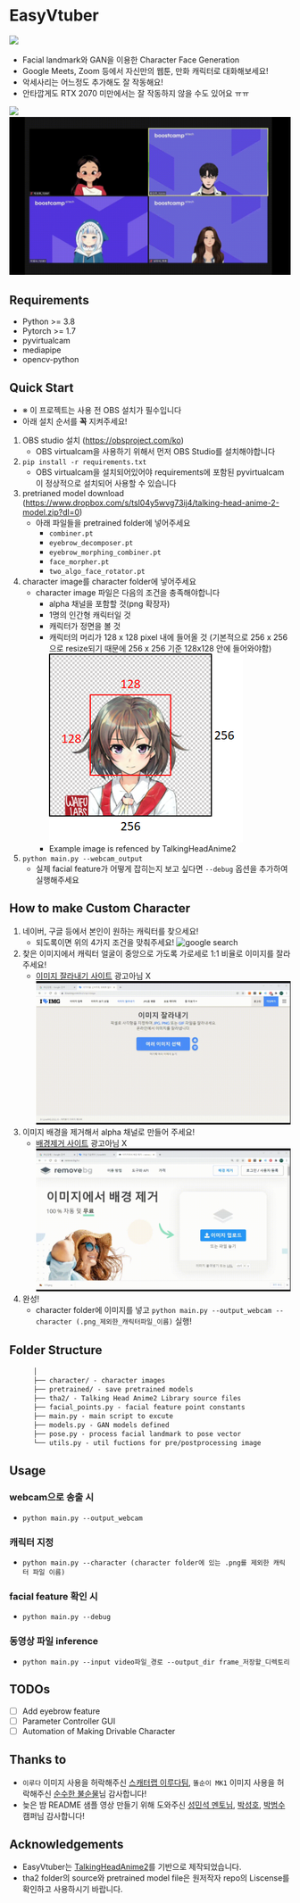 # EasyVtuber
![](assets/sample_luda.gif)

- Facial landmark와 GAN을 이용한 Character Face Generation 
- Google Meets, Zoom 등에서 자신만의 웹툰, 만화 캐릭터로 대화해보세요!
- 악세사리는 어느정도 추가해도 잘 작동해요!
- 안타깝게도 RTX 2070 미만에서는 잘 작동하지 않을 수도 있어요 ㅠㅠ

![](assets/sample_luda_debug.gif)
![](assets/sample_zoom.gif)

## Requirements
- Python >= 3.8 
- Pytorch >= 1.7 
- pyvirtualcam
- mediapipe
- opencv-python



## Quick Start
- ※ 이 프로젝트는 사용 전 OBS 설치가 필수입니다
- 아래 설치 순서를 __꼭__ 지켜주세요!

1. OBS studio 설치 (<https://obsproject.com/ko>)
   - OBS virtualcam을 사용하기 위해서 먼저 OBS Studio를 설치해야합니다
2. ```pip install -r requirements.txt```
   - OBS virtualcam을 설치되어있어야 requirements에 포함된 pyvirtualcam이 정상적으로 설치되어 사용할 수 있습니다
3. pretrianed model download (<https://www.dropbox.com/s/tsl04y5wvg73ij4/talking-head-anime-2-model.zip?dl=0>)
   - 아래 파일들을 pretrained folder에 넣어주세요
     - `combiner.pt`
     - `eyebrow_decomposer.pt`
     - `eyebrow_morphing_combiner.pt`
     - `face_morpher.pt`
     - `two_algo_face_rotator.pt`
4. character image를 character folder에 넣어주세요
   - character image 파일은 다음의 조건을 충족해야합니다
     - alpha 채널을 포함할 것(png 확장자)
     - 1명의 인간형 캐릭터일 것
     - 캐릭터가 정면을 볼 것
     - 캐릭터의 머리가 128 x 128 pixel 내에 들어올 것 (기본적으로 256 x 256으로 resize되기 때문에 256 x 256 기준 128x128 안에 들어와야함)
    ![character image example](assets/img.png)
     - Example image is refenced by TalkingHeadAnime2
5. `python main.py --webcam_output`
   - 실제 facial feature가 어떻게 잡히는지 보고 싶다면 `--debug` 옵션을 추가하여 실행해주세요

## How to make Custom Character
1. 네이버, 구글 등에서 본인이 원하는 캐릭터를 찾으세요!
   - 되도록이면 위의 4가지 조건을 맞춰주세요!
![google search](assets/01_sample_search.gif)
2. 찾은 이미지에서 캐릭터 얼굴이 중앙으로 가도록 가로세로 1:1 비율로 이미지를 잘라주세요!
   - [이미지 잘라내기 사이트](iloveimg.com/ko/crop-image) 광고아님 X
![crop image](assets/02_sample_crop.gif)
3. 이미지 배경을 제거해서 alpha 채널로 만들어 주세요!
   - [배경제거 사이트](remove.bg/ko) 광고아님 X
![google search](assets/03_sample_remove_backgroud.gif)
4. 완성!
   - character folder에 이미지를 넣고 `python main.py --output_webcam --character (.png_제외한_캐릭터파일_이름)` 실행!


## Folder Structure

```
      │
      ├── character/ - character images 
      ├── pretrained/ - save pretrained models 
      ├── tha2/ - Talking Head Anime2 Library source files 
      ├── facial_points.py - facial feature point constants
      ├── main.py - main script to excute
      ├── models.py - GAN models defined
      ├── pose.py - process facial landmark to pose vector
      └── utils.py - util fuctions for pre/postprocessing image
```

## Usage
### webcam으로 송출 시
- `python main.py --output_webcam`
### 캐릭터 지정
- `python main.py --character (character folder에 있는 .png를 제외한 캐릭터 파일 이름)`
### facial feature 확인 시
- `python main.py --debug`
### 동영상 파일 inference
- `python main.py --input video파일_경로 --output_dir frame_저장할_디렉토리`


## TODOs
- [ ] Add eyebrow feature 
- [ ] Parameter Controller GUI 
- [ ] Automation of Making Drivable Character 

## Thanks to
- `이루다` 이미지 사용을 허락해주신 [스캐터랩 이루다팀](scatterlab.co.kr), `똘순이 MK1` 이미지 사용을 허락해주신 [순수한 불순물](pixiv.net/users/21097691)님 감사합니다!
- 늦은 밤 README 샘플 영상 만들기 위해 도와주신 [성민석 멘토님](https://github.com/minsuk-sung), [박성호](https://github.com/naem1023), [박범수](https://github.com/hanlyang0522) 캠퍼님 감사합니다!

## Acknowledgements
- EasyVtuber는 [TalkingHeadAnime2](<github.com/pkhungurn/talking-head-anime-2-demo>)를 기반으로 제작되었습니다. 
- tha2 folder의 source와 pretrained model file은 원저작자 repo의 Liscense를 확인하고 사용하시기 바랍니다.